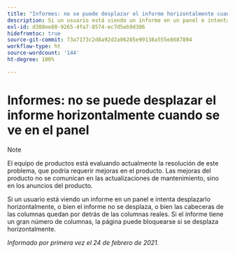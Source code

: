 ```yaml
---
title: "Informes: no se puede desplazar el informe horizontalmente cuando se ve en el panel"
description: Si un usuario está viendo un informe en un panel e intenta desplazarlo horizontalmente, o bien el informe no se desplaza, o bien las cabeceras de las columnas quedan por detrás de las columnas reales. Si el informe tiene un gran número de columnas, la página puede bloquearse si se desplaza horizontalmente.
exl-id: d308ee88-9265-4fa7-8574-ec7d5eb9d306
hidefromtoc: true
source-git-commit: 73a7173c2d8a92d2a06285e99138a555e8687894
workflow-type: ht
source-wordcount: '144'
ht-degree: 100%

---
```


# Informes: no se puede desplazar el informe horizontalmente cuando se ve en el panel

>[!NOTE]
>
>El equipo de productos está evaluando actualmente la resolución de este problema, que podría requerir mejoras en el producto. Las mejoras del producto no se comunican en las actualizaciones de mantenimiento, sino en los anuncios del producto.

Si un usuario está viendo un informe en un panel e intenta desplazarlo horizontalmente, o bien el informe no se desplaza, o bien las cabeceras de las columnas quedan por detrás de las columnas reales. Si el informe tiene un gran número de columnas, la página puede bloquearse si se desplaza horizontalmente.

_Informado por primera vez el 24 de febrero de 2021._
